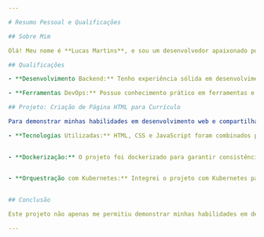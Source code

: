 ```yaml
---

# Resumo Pessoal e Qualificações

## Sobre Mim

Olá! Meu nome é **Lucas Martins**, e sou um desenvolvedor apaixonado por criar soluções robustas e eficientes. Com minha experiência em desenvolvimento backend utilizando Java e o framework Spring, bem como ferramentas DevOps, estou preparado para enfrentar desafios e contribuir de forma significativa para projetos de software.

## Qualificações

- **Desenvolvimento Backend:** Tenho experiência sólida em desenvolvimento de aplicativos backend utilizando Java e o framework Spring. Isso inclui o desenvolvimento de APIs RESTful, integração com bancos de dados, implementação de lógica de negócios e garantia da qualidade do código.

- **Ferramentas DevOps:** Possuo conhecimento prático em ferramentas e práticas DevOps, incluindo automação de integração e entrega contínua (CI/CD), controle de versão com Git, gerenciamento de configuração com Docker e orquestração de contêineres com Kubernetes.

## Projeto: Criação de Página HTML para Currículo

Para demonstrar minhas habilidades em desenvolvimento web e compartilhar meu currículo, desenvolvi uma página HTML interativa e responsiva. Aqui estão mais detalhes sobre o projeto:

- **Tecnologias Utilizadas:** HTML, CSS e JavaScript foram combinados para criar uma interface elegante e fácil de usar. Além disso, utilizei o framework Bootstrap para agilizar o desenvolvimento e garantir compatibilidade com dispositivos móveis.
  

- **Dockerização:** O projeto foi dockerizado para garantir consistência e portabilidade. Utilizei o Docker para encapsular a aplicação em um contêiner isolado, facilitando a implantação em diferentes ambientes.
  

- **Orquestração com Kubernetes:** Integrei o projeto com Kubernetes para estudar e praticar orquestração de contêineres. Utilizei manifestos do Kubernetes para definir e implantar os recursos necessários, como pods, serviços e ingressos.
  

## Conclusão

Este projeto não apenas me permitiu demonstrar minhas habilidades em desenvolvimento web, mas também me desafiou a explorar novas tecnologias e práticas, como Docker e Kubernetes. Estou ansioso para continuar aprendendo e crescendo como desenvolvedor, sempre buscando maneiras de criar soluções inovadoras e eficientes.

--- 
```


